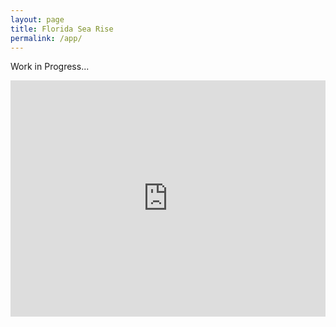 ```yaml
---
layout: page
title: Florida Sea Rise
permalink: /app/
---
```


<p>
  Work in Progress...
</p>

<iframe
  src="https://seerise.streamlit.app/?embed=true"
  width="100%" style="aspect-ratio: 4 / 3; border: 0;"></iframe>

